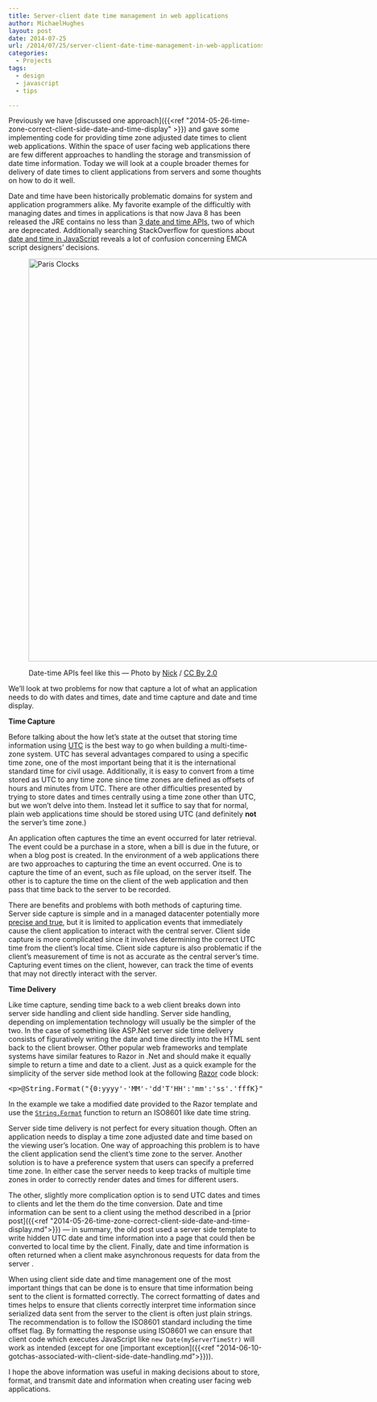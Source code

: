 ```yaml
---
title: Server-client date time management in web applications
author: MichaelHughes
layout: post
date: 2014-07-25
url: /2014/07/25/server-client-date-time-management-in-web-applications/
categories:
  - Projects
tags:
  - design
  - javascript
  - tips

---
```

Previously we have [discussed one approach]({{<ref "2014-05-26-time-zone-correct-client-side-date-and-time-display" >}}) and gave some implementing code for providing time zone adjusted date times to client web applications. Within the space of user facing web applications there are few different approaches to handling the storage and transmission of date time information. Today we will look at a couple broader themes for delivery of date times to client applications from servers and some thoughts on how to do it well.

<!--more-->

Date and time have been historically problematic domains for system and application programmers alike. My favorite example of the difficultly with managing dates and times in applications is that now Java 8 has been released the JRE contains no less than <a href="https://jcp.org/en/jsr/detail?id=310" target="_blank">3 date and time APIs</a>, two of which are deprecated. Additionally searching StackOverflow for questions about <a href="https://www.bing.com/search?q=javascript+dates+site%3Astackoverflow.com" target="_blank">date and time in JavaScript</a> reveals a lot of confusion concerning EMCA script designers’ decisions.<figure id="attachment_218" style="width: 780px" class="wp-caption alignnone">

[<img class="wp-image-218 size-full" src="//codinginthetrenches.com/wp-content/uploads/2014/07/2743877537_2f5a3c7d02_o.jpg" alt="Paris Clocks" width="780" height="800" />][1]<figcaption class="wp-caption-text">Date-time APIs feel like this &#8212; Photo by <a href="https://www.flickr.com/photos/34517490@N00/" target="_blank">Nick</a> / <a href="https://creativecommons.org/licenses/by/2.0/" target="_blank">CC By 2.0</a></figcaption></figure> 

We’ll look at two problems for now that capture a lot of what an application needs to do with dates and times, date and time capture and date and time display.

**Time Capture**

Before talking about the how let’s state at the outset that storing time information using <a href="http://en.wikipedia.org/wiki/Coordinated_Universal_Time" target="_blank">UTC</a> is the best way to go when building a multi-time-zone system. UTC has several advantages compared to using a specific time zone, one of the most important being that it is the international standard time for civil usage. Additionally, it is easy to convert from a time stored as UTC to any time zone since time zones are defined as offsets of hours and minutes from UTC. There are other difficulties presented by trying to store dates and times centrally using a time zone other than UTC, but we won’t delve into them. Instead let it suffice to say that for normal, plain web applications time should be stored using UTC (and definitely **not** the server’s time zone.)

An application often captures the time an event occurred for later retrieval. The event could be a purchase in a store, when a bill is due in the future, or when a blog post is created. In the environment of a web applications there are two approaches to capturing the time an event occurred. One is to capture the time of an event, such as file upload, on the server itself. The other is to capture the time on the client of the web application and then pass that time back to the server to be recorded.

There are benefits and problems with both methods of capturing time. Server side capture is simple and in a managed datacenter potentially more [precise and true][2], but it is limited to application events that immediately cause the client application to interact with the central server. Client side capture is more complicated since it involves determining the correct UTC time from the client’s local time. Client side capture is also problematic if the client’s measurement of time is not as accurate as the central server’s time. Capturing event times on the client, however, can track the time of events that may not directly interact with the server.

**Time Delivery**

Like time capture, sending time back to a web client breaks down into server side handling and client side handling. Server side handling, depending on implementation technology will usually be the simpler of the two. In the case of something like ASP.Net server side time delivery consists of figuratively writing the date and time directly into the HTML sent back to the client browser. Other popular web frameworks and template systems have similar features to Razor in .Net and should make it equally simple to return a time and date to a client. Just as a quick example for the simplicity of the server side method look at the following <a href="http://www.asp.net/web-pages/tutorials/basics/2-introduction-to-asp-net-web-programming-using-the-razor-syntax" target="_blank">Razor</a> code block:

<pre>&lt;p&gt;@String.Format("{0:yyyy'-'MM'-'dd'T'HH':'mm':'ss'.'fffK}", Model.ModifiedDate)&lt;/p&gt;
</pre>

In the example we take a modified date provided to the Razor template and use the [`String.Format`][3] function to return an ISO8601 like date time string.

Server side time delivery is not perfect for every situation though. Often an application needs to display a time zone adjusted date and time based on the viewing user’s location. One way of approaching this problem is to have the client application send the client’s time zone to the server. Another solution is to have a preference system that users can specify a preferred time zone. In either case the server needs to keep tracks of multiple time zones in order to correctly render dates and times for different users.

The other, slightly more complication option is to send UTC dates and times to clients and let the them do the time conversion. Date and time information can be sent to a client using the method described 
in a [prior post]({{<ref "2014-05-26-time-zone-correct-client-side-date-and-time-display.md">}}) — in summary, the old post used a server side template to write hidden UTC date and time information into a page that could then be converted to local time by the client. Finally, date and time information is often returned when a client make asynchronous requests for data from the server .

When using client side date and time management one of the most important things that can be done is to ensure that time information being sent to the client is formatted correctly. The correct formatting of dates and times helps to ensure that clients correctly interpret time information since serialized data sent from the server to the client is often just plain strings. The recommendation is to follow the ISO8601 standard including the time offset flag. By formatting the response using ISO8601 we can ensure that client code which executes JavaScript like `new Date(myServerTimeStr)` will work as intended (except for one [important exception]({{<ref "2014-06-10-gotchas-associated-with-client-side-date-handling.md">}})).

I hope the above information was useful in making decisions about to store, format, and transmit date and information when creating user facing web applications.

 [1]: //codinginthetrenches.com/wp-content/uploads/2014/07/2743877537_2f5a3c7d02_o.jpg
 [2]: http://en.wikipedia.org/wiki/Accuracy_and_precision
 [3]: http://msdn.microsoft.com/en-us/library/fht0f5be(v=vs.110).aspx